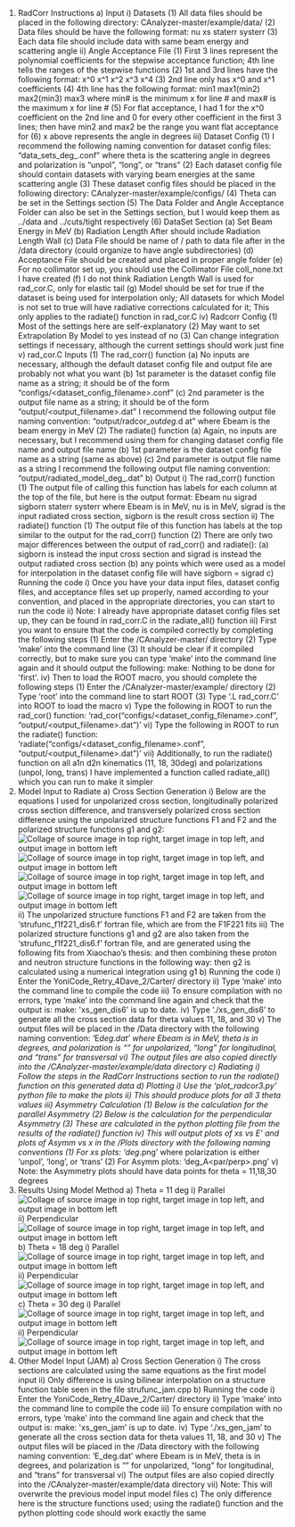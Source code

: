 1) RadCorr Instructions
	a) Input
		i) Datasets
			(1) All data files should be placed in the following directory:
					CAnalyzer-master/example/data/
			(2) Data files should be have the following format:
					nu xs staterr systerr
			(3) Each data file should include data with same beam energy and
					scattering angle
		ii) Angle Acceptance File
			(1) First 3 lines represent the polynomial coefficients for the stepwise
					acceptance function; 4th line tells the ranges of the stepwise
					functions
			(2) 1st and 3rd lines have the following format:
					x^0 x^1 x^2 x^3 x^4
			(3) 2nd line only has x^0 and x^1 coefficients
			(4) 4th line has the following format:
					min1 max1(min2) max2(min3) max3
					where min# is the minimum x for line # and max# is the maximum
					x for line #
			(5) For flat acceptance, I had 1 for the x^0 coefficient on the 2nd line
					and 0 for every other coefficient in the first 3 lines; then have min2
					and max2 be the range you want flat acceptance for
			(6) x above represents the angle in degrees
		iii) Dataset Config
			(1) I recommend the following naming convention for dataset config
					files:
					“data_sets_<theta>deg_<polarization>.conf”
					where theta is the scattering angle in degrees and polarization is
					“unpol”, “long”, or “trans”
			(2) Each dataset config file should contain datasets with varying beam
					energies at the same scattering angle
			(3) These dataset config files should be placed in the following
					directory:
					CAnalyzer-master/example/configs/
			(4) Theta can be set in the Settings section
			(5) The Data Folder and Angle Acceptance Folder can also be set in
					the Settings section, but I would keep them as ../data and
					../cuts/tight respectively
			(6) DataSet Section
				(a) Set Beam Energy in MeV
				(b) Radiation Length After should include Radiation Length
						Wall
				(c) Data File should be name of / path to data file after in the
						/data directory (could organize to have angle
						subdirectories)
				(d) Acceptance File should be created and placed in proper
						angle folder
				(e) For no collimator set up, you should use the Collimator File
						coll_none.txt I have created
				(f) I do not think Radiation Length Wall is used for rad_cor.C,
						only for elastic tail
				(g) Model should be set for true if the dataset is being used for
						interpolation only; All datasets for which Model is not set to
						true will have radiative corrections calculated for it; This
						only applies to the radiate() function in rad_cor.C
		iv) Radcorr Config
			(1) Most of the settings here are self-explanatory
			(2) May want to set Extrapolation By Model to yes instead of no
			(3) Can change integration settings if necessary, although the current
					settings should work just fine
		v) rad_cor.C Inputs
			(1) The rad_corr() function
				(a) No inputs are necessary, although the default dataset
						config file and output file are probably not what you want
				(b) 1st parameter is the dataset config file name as a string; it
						should be of the form
						“configs/<dataset_config_filename>.conf”
				(c) 2nd parameter is the output file name as a string; it should
						be of the form “output/<output_fiilename>.dat”
						I recommend the following output file naming convention:
						“output/radcor_out<Ebeam>_<theta>deg_<polarization>.d
						at”
						where Ebeam is the beam energy in MeV
			(2) The radiate() function
				(a) Again, no inputs are necessary, but I recommend using
						them for changing dataset config file name and output file
						name
				(b) 1st parameter is the dataset config file name as a string
						(same as above)
				(c) 2nd parameter is output file name as a string
						I recommend the following output file naming convention:
						“output/radiated_model_<theta>deg_<polarization>.dat”
	b) Output
		i) The rad_corr() function
			(1) The output file of calling this function has labels for each column at
					the top of the file, but here is the output format:
					Ebeam nu sigrad sigborn staterr systerr
					where Ebeam is in MeV, nu is in MeV, sigrad is the input radiated
					cross section, sigborn is the result cross section
		ii) The radiate() function
			(1) The output file of this function has labels at the top similar to the
					output for the rad_corr() function
			(2) There are only two major differences between the output of
					rad_corr() and radiate():
				(a) sigborn is instead the input cross section and sigrad is
						instead the output radiated cross section
				(b) any points which were used as a model for interpolation in
						the dataset config file will have sigborn = sigrad
	c) Running the code
		i) Once you have your data input files, dataset config files, and acceptance
				files set up properly, named according to your convention, and placed in
				the appropriate directories, you can start to run the code
		ii) Note: I already have appropriate dataset config files set up, they can be
				found in rad_corr.C in the radiate_all() function
		iii) First you want to ensure that the code is compiled correctly by completing
				the following steps
			(1) Enter the /CAnalyzer-master/ directory
			(2) Type ‘make’ into the command line
			(3) It should be clear if it compiled correctly, but to make sure you can
					type ‘make’ into the command line again and it should output the
					following:
					make: Nothing to be done for 'first'.
		iv) Then to load the ROOT macro, you should complete the following steps
			(1) Enter the /CAnalyzer-master/example/ directory
			(2) Type ‘root’ into the command line to start ROOT
			(3) Type ‘.L rad_corr.C’ into ROOT to load the macro
		v) Type the following in ROOT to run the rad_cor() function:
			‘rad_cor(“configs/<dataset_config_filename>.conf”,
			“output/<output_fiilename>.dat”)’
		vi) Type the following in ROOT to run the radiate() function:
				‘radiate(“configs/<dataset_config_filename>.conf”,
				“output/<output_fiilename>.dat”)’
		vii) Additionally, to run the radiate() function on all a1n d2n kinematics (11,
				18, 30deg) and polarizations (unpol, long, trans) I have implemented a
				function called radiate_all() which you can run to make it simpler
2) Model Input to Radiate
	a) Cross Section Generation
		i) Below are the equations I used for unpolarized cross section,
			longitudinally polarized cross section difference, and transversely
			polarized cross section difference using the unpolarized structure
			functions F1 and F2 and the polarized structure functions g1 and g2:
   		![Collage of source image in top right, target image in top left, and output image in bottom left](1024x768files/1024x768collage_final.png)
   		![Collage of source image in top right, target image in top left, and output image in bottom left](1024x768files/1024x768collage_final.png)
   		![Collage of source image in top right, target image in top left, and output image in bottom left](1024x768files/1024x768collage_final.png)
   		![Collage of source image in top right, target image in top left, and output image in bottom left](1024x768files/1024x768collage_final.png)
		ii) The unpolarized structure functions F1 and F2 are taken from the
				‘strufunc_f1f221_dis6.f’ fortran file, which are from the F1F221 fits
		iii) The polarized structure functions g1 and g2 are also taken from the
				‘strufunc_f1f221_dis6.f’ fortran file, and are generated using the following
				fits from Xiaochao’s thesis:
				and then combining these proton and neutron structure functions in the
				following way:
				then g2 is calculated using a numerical integration using g1
	b) Running the code
		i) Enter the YoniCode_Retry_4Dave_2/Carter/ directory
		ii) Type ‘make’ into the command line to compile the code
		iii) To ensure compilation with no errors, type ‘make’ into the command line
				again and check that the output is:
				make: 'xs_gen_dis6' is up to date.
		iv) Type ‘./xs_gen_dis6’ to generate all the cross section data for theta
				values 11, 18, and 30
		v) The output files will be placed in the /Data directory with the following
				naming convention:
				‘E<Ebeam>_<theta>deg<polarization>.dat’
				where Ebeam is in MeV, theta is in degrees, and polarization is “” for
				unpolarized, “long” for longitudinal, and “trans” for transversal
				vi) The output files are also copied directly into the
				/CAnalyzer-master/example/data directory
	c) Radiating
		i) Follow the steps in the RadCorr Instructions section to run the radiate()
			function on this generated data
	d) Plotting
		i) Use the ‘plot_radcor3.py’ python file to make the plots
		ii) This should produce plots for all 3 theta values
		iii) Asymmetry Calculation
			(1) Below is the calculation for the parallel Asymmetry
			(2) Below is the calculation for the perpendicular Asymmetry
			(3) These are calculated in the python plotting file from the results of
					the radiate() function
		iv) This will output plots of xs vs E’ and plots of Asymm vs x in the /Plots
				directory with the following naming conventions
			(1) For xs plots:
					‘<theta>deg_<polarization>.png’
					where polarization is either ‘unpol’, ‘long’, or ‘trans’
			(2) For Asymm plots:
					‘<theta>deg_A<par/perp>.png’
		v) Note: the Asymmetry plots should have data points for theta = 11,18,30
			degrees
4) Results Using Model Method
	a) Theta = 11 deg
		i) Parallel
			![Collage of source image in top right, target image in top left, and output image in bottom left](1024x768files/1024x768collage_final.png)
		ii) Perpendicular
			![Collage of source image in top right, target image in top left, and output image in bottom left](1024x768files/1024x768collage_final.png)
	b) Theta = 18 deg
		i) Parallel
			![Collage of source image in top right, target image in top left, and output image in bottom left](1024x768files/1024x768collage_final.png)
		ii) Perpendicular
			![Collage of source image in top right, target image in top left, and output image in bottom left](1024x768files/1024x768collage_final.png)
	c) Theta = 30 deg
		i) Parallel
			![Collage of source image in top right, target image in top left, and output image in bottom left](1024x768files/1024x768collage_final.png)
		ii) Perpendicular
			![Collage of source image in top right, target image in top left, and output image in bottom left](1024x768files/1024x768collage_final.png)
5) Other Model Input (JAM)
	a) Cross Section Generation
		i) The cross sections are calculated using the same equations as the first
				model input
		ii) Only difference is using bilinear interpolation on a structure function table
				seen in the file strufunc_jam.cpp
	b) Running the code
		i) Enter the YoniCode_Retry_4Dave_2/Carter/ directory
		ii) Type ‘make’ into the command line to compile the code
		iii) To ensure compilation with no errors, type ‘make’ into the command line
					again and check that the output is:
					make: 'xs_gen_jam' is up to date.
		iv) Type ‘./xs_gen_jam’ to generate all the cross section data for theta values
				11, 18, and 30
		v) The output files will be placed in the /Data directory with the following
				naming convention:
				‘E<Ebeam>_<theta>deg<polarization>.dat’
				where Ebeam is in MeV, theta is in degrees, and polarization is “” for
				unpolarized, “long” for longitudinal, and “trans” for transversal
		vi) The output files are also copied directly into the
				/CAnalyzer-master/example/data directory
		vii) Note: This will overwrite the previous model input model files
	c) The only difference here is the structure functions used; using the radiate()
			function and the python plotting code should work exactly the same

